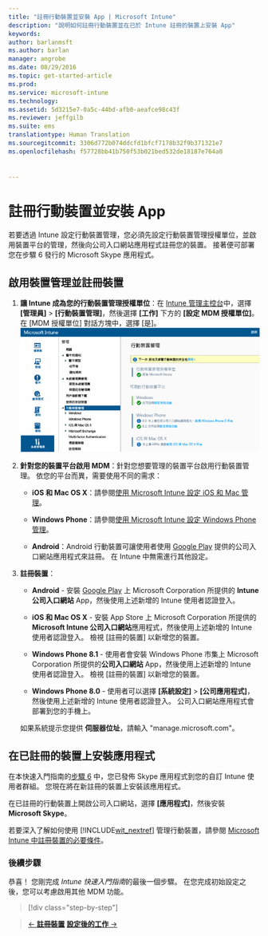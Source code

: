 ```yaml
---
title: "註冊行動裝置並安裝 App | Microsoft Intune"
description: "說明如何註冊行動裝置並在已於 Intune 註冊的裝置上安裝 App"
keywords: 
author: barlanmsft
ms.author: barlan
manager: angrobe
ms.date: 08/29/2016
ms.topic: get-started-article
ms.prod: 
ms.service: microsoft-intune
ms.technology: 
ms.assetid: 5d3215e7-0a5c-44bd-afb0-aeafce98c43f
ms.reviewer: jeffgilb
ms.suite: ems
translationtype: Human Translation
ms.sourcegitcommit: 3306d772b074ddcfd1bfcf7178b32f9b371321e7
ms.openlocfilehash: f57728bb41b750f53b021bed532de18187e764a0


---
```


# 註冊行動裝置並安裝 App
若要透過 Intune 設定行動裝置管理，您必須先設定行動裝置管理授權單位，並啟用裝置平台的管理，然後向公司入口網站應用程式註冊您的裝置。 接著便可部署您在步驟 6 發行的 Microsoft Skype 應用程式。

## 啟用裝置管理並註冊裝置

1.  **讓 Intune 成為您的行動裝置管理授權單位**：在 [Intune 管理主控台](https://manage.microsoft.com/)中，選擇 **[管理員]** > **[行動裝置管理]**，然後選擇 **[工作]** 下方的 **[設定 MDM 授權單位]**。  在 [MDM 授權單位] 對話方塊中，選擇 [是]。
    ![管理主控台。 將 mdm 設為 Intune](./media/mdmAuthority.png)

2.  **針對您的裝置平台啟用 MDM**：針對您想要管理的裝置平台啟用行動裝置管理。 依您的平台而異，需要使用不同的需求：

    -   **iOS 和 Mac OS X**：請參閱[使用 Microsoft Intune 設定 iOS 和 Mac 管理](/intune/deploy-use/set-up-ios-and-mac-management-with-microsoft-intune)。

    -   **Windows Phone**：請參閱[使用 Microsoft Intune 設定 Windows Phone 管理](/intune/deploy-use/set-up-windows-phone-management-with-microsoft-intune)。

    -   **Android**：Android 行動裝置可讓使用者使用 [Google Play](https://play.google.com/store/apps/details?id=com.skype.raider) 提供的公司入口網站應用程式來註冊。 在 Intune 中無需進行其他設定。

3.  **註冊裝置**：

    -   **Android** - 安裝 [Google Play](http://go.microsoft.com/fwlink/p/?LinkId=386612) 上 Microsoft Corporation 所提供的 **Intune 公司入口網站** App，然後使用上述新增的 Intune 使用者認證登入。

    -   **iOS 和 Mac OS X** - 安裝 App Store 上 Microsoft Corporation 所提供的 **Microsoft Intune 公司入口網站**應用程式，然後使用上述新增的 Intune 使用者認證登入。 檢視 [註冊的裝置]  以新增您的裝置。

    -   **Windows Phone 8.1** - 使用者會安裝 Windows Phone 市集上 Microsoft Corporation 所提供的**公司入口網站** App，然後使用上述新增的 Intune 使用者認證登入。  檢視 [註冊的裝置]  以新增您的裝置。

    -   **Windows Phone 8.0** - 使用者可以選擇 **[系統設定]** &gt; **[公司應用程式]**，然後使用上述新增的 Intune 使用者認證登入。 公司入口網站應用程式會部署到您的手機上。

    如果系統提示您提供 **伺服器位址**，請輸入 "manage.microsoft.com"。

## 在已註冊的裝置上安裝應用程式
在本快速入門指南的[步驟 6](start-with-a-paid-subscription-to-microsoft-intune-step-6.md) 中，您已發佈 Skype 應用程式到您的自訂 Intune 使用者群組。 您現在將在新註冊的裝置上安裝該應用程式。

在已註冊的行動裝置上開啟公司入口網站，選擇 **[應用程式]**，然後安裝 **Microsoft Skype**。

若要深入了解如何使用 [!INCLUDE[wit_nextref](../includes/wit_nextref_md.md)] 管理行動裝置，請參閱 [Microsoft Intune 中註冊裝置的必要條件](/intune/deploy-use/prerequisites-for-enrollment)。


### 後續步驟
恭喜！ 您剛完成 *Intune 快速入門指南*的最後一個步驟。 在您完成初始設定之後，您可以考慮啟用其他 MDM 功能。

>[!div class="step-by-step"]

>[&larr; **註冊裝置**](.\start-with-a-paid-subscription-to-microsoft-intune-step-8.md)     [**設定後的工作** &rarr;](.\post-configuration-tasks.md)  



<!--HONumber=Oct16_HO3-->


